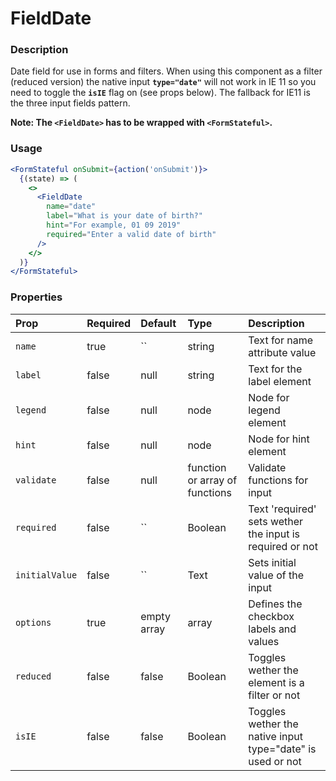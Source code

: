 # FieldDate

### Description

Date field for use in forms and filters. When using this component as a filter (reduced version) the native input **`type="date"`** will not work in IE 11 so you need to toggle the **`isIE`** flag on (see props below). The fallback for IE11 is the three input fields pattern.

**Note: The `<FieldDate>` has to be wrapped with `<FormStateful>`.** 

### Usage

```jsx
<FormStateful onSubmit={action('onSubmit')}>
  {(state) => (
    <>
      <FieldDate
        name="date"
        label="What is your date of birth?"
        hint="For example, 01 09 2019"
        required="Enter a valid date of birth"
      />
    </>
  )}
</FormStateful>
```

### Properties

| Prop           | Required | Default                                                                 | Type                           | Description                                   |
| :------------- | :------- | :---------------------------------------------------------------------- | :----------------------------- | :-------------------------------------------- |
| `name`         | true     | `` | string | Text for name attribute value                             |
| `label`        | false    | null                                                                    | string                         | Text for the label element                    |
| `legend`       | false    | null                                                                    | node                           | Node for legend element                       |
| `hint`         | false    | null                                                                    | node                           | Node for hint element                         |
| `validate`     | false    | null                                                                    | function or array of functions | Validate functions for input                  |
| `required`     | false    | `` | Boolean | Text 'required' sets wether the input is required or not |
| `initialValue` | false    | `` | Text | Sets initial value of the input                             |
| `options` | true | empty array | array | Defines the checkbox labels and values
| `reduced`      | false    | false                                                                   | Boolean                        | Toggles wether the element is a filter or not |
| `isIE`      | false    | false                                                                   | Boolean                        | Toggles wether the native input type="date" is used or not |

